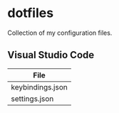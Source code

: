 # dotfiles
Collection of my configuration files.

## Visual Studio Code
| File |
| --- |
| keybindings.json |
| settings.json |